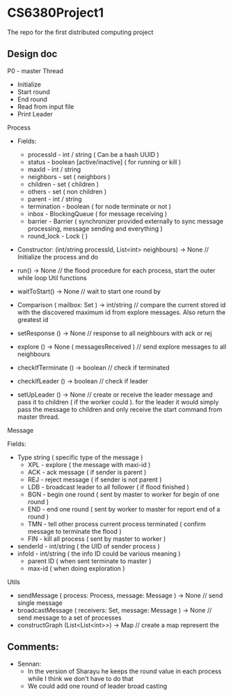 # CS6380Project1

The repo for the first distributed computing project

## Design doc

P0 - master Thread

- Initialize
- Start round
- End round
- Read from input file
- Print Leader

Process

- Fields:

  - processId - int / string ( Can be a hash UUID )
  - status - boolean \[active/inactive\] ( for running or kill )
  - maxId - int / string
  - neighbors - set ( neighbors )
  - children - set ( children )
  - others - set ( non children )
  - parent - int / string
  - termination - boolean ( for node terminate or not )
  - inbox - BlockingQueue ( for message receiving )
  - barrier - Barrier ( synchronizer provided externally to sync message processing, message sending and everything )

  * round_lock - Lock ( )

- Constructor: (int/string processId, List\<int\> neighbours) -> None
  // Initialize the process and do
- run() -> None
  // the flood procedure for each process, start the outer while loop
  Util functions
- waitToStart() -> None
  // wait to start one round by
- Comparison ( mailbox: Set ) -> int/string
  // compare the current stored id with the discovered maximum id from explore messages. Also return the greatest id
- setResponse () -> None
  // response to all neighbours with ack or rej
- explore () -> None ( messagesReceived )
  // send explore messages to all neighbours
- checkIfTerminate () -> boolean
  // check if terminated
- checkIfLeader () -> boolean
  // check if leader
- setUpLeader () -> None
  // create or receive the leader message and pass it to children ( if the worker could ). for the leader it would simply pass the message to children and only receive the start command from master thread.

Message

Fields:

- Type string ( specific type of the message )
  - XPL - explore ( the message with maxi-id )
  - ACK - ack message ( if sender is parent )
  - REJ - reject message ( if sender is not parent )
  - LDB - broadcast leader to all follower ( if flood finished )
  - BGN - begin one round ( sent by master to worker for begin of one round )
  - END - end one round ( sent by worker to master for report end of a round )
  - TMN - tell other process current process terminated ( confirm message to terminate the flood )
  - FIN - kill all process ( sent by master to worker )
- senderId - int/string ( the UID of sender process )
- infoId - int/string ( the info ID could be various meaning )
  - parent ID ( when sent terminate to master )
  - max-id ( when doing exploration )

Utils

- sendMessage ( process: Process, message: Message ) -> None
  // send single message
- broadcastMessage ( receivers: Set, message: Message ) -> None
  // send message to a set of processes
- constructGraph (List\<List\<int\>\>) -> Map
  // create a map represent the

## Comments:

- Sennan:
  - In the version of Sharayu he keeps the round value in each process while I think we don't have to do that
  * We could add one round of leader broad casting
